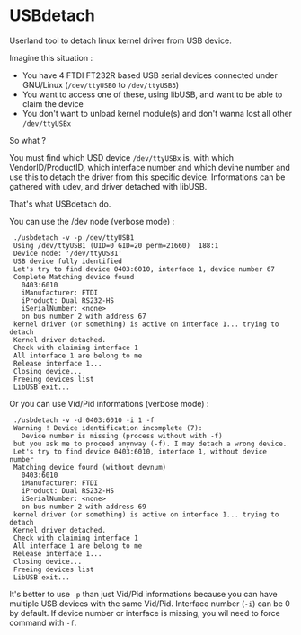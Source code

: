 USBdetach
=========

Userland tool to detach linux kernel driver from USB device.

Imagine this situation :

*  You have 4 FTDI FT232R based USB serial devices connected under GNU/Linux 
   (`/dev/ttyUSB0` to `/dev/ttyUSB3`)
*  You want to access one of these, using libUSB, and want to be able 
   to claim the device
*  You don't want to unload kernel module(s) and don't wanna lost all 
   other `/dev/ttyUSBx`

So what ?

You must find which USD device `/dev/ttyUSBx` is, with which VendorID/ProductID,
which interface number and which devine number and use this to detach the
driver from this specific device. Informations can be gathered with udev, 
and driver detached with libUSB.

That's what USBdetach do.

You can use the /dev node (verbose mode) :

     ./usbdetach -v -p /dev/ttyUSB1 
     Using /dev/ttyUSB1 (UID=0 GID=20 perm=21660)  188:1
     Device node: '/dev/ttyUSB1'
     USB device fully identified
     Let's try to find device 0403:6010, interface 1, device number 67
     Complete Matching device found
       0403:6010
       iManufacturer: FTDI
       iProduct: Dual RS232-HS
       iSerialNumber: <none>
       on bus number 2 with address 67
     kernel driver (or something) is active on interface 1... trying to detach
     Kernel driver detached.
     Check with claiming interface 1
     All interface 1 are belong to me
     Release interface 1...
     Closing device...
     Freeing devices list
     LibUSB exit...

Or you can use Vid/Pid informations (verbose mode) :

     ./usbdetach -v -d 0403:6010 -i 1 -f
     Warning ! Device identification incomplete (7):
       Device number is missing (process without with -f)
     but you ask me to proceed anynway (-f). I may detach a wrong device.
     Let's try to find device 0403:6010, interface 1, without device number
     Matching device found (without devnum)
       0403:6010
       iManufacturer: FTDI
       iProduct: Dual RS232-HS
       iSerialNumber: <none>
       on bus number 2 with address 69
     kernel driver (or something) is active on interface 1... trying to detach
     Kernel driver detached.
     Check with claiming interface 1
     All interface 1 are belong to me
     Release interface 1...
     Closing device...
     Freeing devices list
     LibUSB exit...

It's better to use `-p` than just Vid/Pid informations because you can have
multiple USB devices with the same Vid/Pid. Interface number (`-i`) can be
0 by default. If device number or interface is missing, you wil need to 
force command with `-f`.


